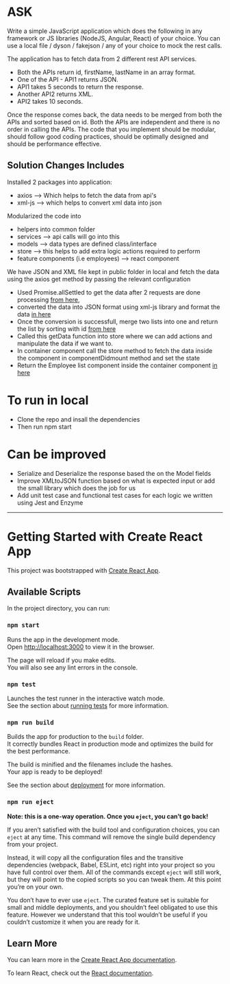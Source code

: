 # ASK
Write a simple JavaScript application which does the following in any framework or JS libraries (NodeJS, Angular, React) of your choice. You can use a local file / dyson / fakejson / any of your choice to mock the rest calls.

The application has to fetch data from 2 different rest API services.

- Both the APIs return id, firstName, lastName in an array format.
- One of the API - API1 returns JSON.
- API1 takes 5 seconds to return the response.
- Another API2 returns XML.
- API2 takes 10 seconds.

Once the response comes back, the data needs to be merged from both the APIs and sorted based on id. Both the APIs are independent and there is no order in calling the APIs. The code that you implement should be modular, should follow good coding practices, should be optimally designed and should be performance effective.

## Solution Changes Includes

Installed 2 packages into application:
- axios  --> Which helps to fetch the data from api's 
- xml-js --> which helps to convert xml data into json

Modularized the code into
- helpers into common folder
- services --> api calls will go into this
- models   --> data types are defined class/interface
- store    --> this helps to add extra logic actions required to perform
- feature components (i.e employees) --> react component

We have JSON and XML file kept in public folder in local and fetch the data using the axios get method by passing the relevant configuration 
- Used Promise.allSettled to get the data after 2 requests are done processing [from here](https://github.com/VenkateshChunchu/react_test/blob/main/src/services/employeeservice.ts), 
- converted the data into JSON format using xml-js library and format the data [in here](https://github.com/VenkateshChunchu/react_test/blob/main/src/common/helper.ts)
- Once the conversion is successfull, merge two lists into one and return the list by sorting with id [from here](https://github.com/VenkateshChunchu/react_test/blob/main/src/services/employeeservice.ts)
- Called this getData function into store where we can add actions and manipulate the data if we want to.
- In container component call the store method to fetch the data inside the component in componentDidmount method and set the state
- Return the Employee list component inside the container component [in here](https://github.com/VenkateshChunchu/react_test/blob/main/src/employees/container_component.tsx)

# To run in local
- Clone the repo and insall the dependencies 
- Then run npm start

# Can be improved
- Serialize and Deserialize the response based the on the Model fields
- Improve XMLtoJSON function based on what is expected input or add the small library which does the job for us
- Add unit test case and functional test cases for each logic we written using Jest and Enzyme

-----------------------------------------------------------------------------------------------------------------------------------------------------------------
# Getting Started with Create React App

This project was bootstrapped with [Create React App](https://github.com/facebook/create-react-app).

## Available Scripts

In the project directory, you can run:

### `npm start`

Runs the app in the development mode.\
Open [http://localhost:3000](http://localhost:3000) to view it in the browser.

The page will reload if you make edits.\
You will also see any lint errors in the console.

### `npm test`

Launches the test runner in the interactive watch mode.\
See the section about [running tests](https://facebook.github.io/create-react-app/docs/running-tests) for more information.

### `npm run build`

Builds the app for production to the `build` folder.\
It correctly bundles React in production mode and optimizes the build for the best performance.

The build is minified and the filenames include the hashes.\
Your app is ready to be deployed!

See the section about [deployment](https://facebook.github.io/create-react-app/docs/deployment) for more information.

### `npm run eject`

**Note: this is a one-way operation. Once you `eject`, you can’t go back!**

If you aren’t satisfied with the build tool and configuration choices, you can `eject` at any time. This command will remove the single build dependency from your project.

Instead, it will copy all the configuration files and the transitive dependencies (webpack, Babel, ESLint, etc) right into your project so you have full control over them. All of the commands except `eject` will still work, but they will point to the copied scripts so you can tweak them. At this point you’re on your own.

You don’t have to ever use `eject`. The curated feature set is suitable for small and middle deployments, and you shouldn’t feel obligated to use this feature. However we understand that this tool wouldn’t be useful if you couldn’t customize it when you are ready for it.

## Learn More

You can learn more in the [Create React App documentation](https://facebook.github.io/create-react-app/docs/getting-started).

To learn React, check out the [React documentation](https://reactjs.org/).
